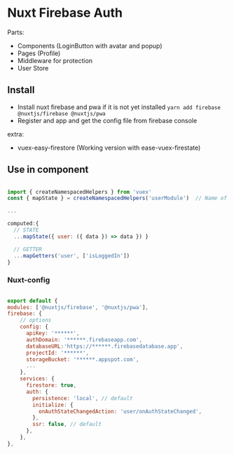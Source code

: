 # Nuxt Firebase Auth

Parts:

- Components (LoginButton with avatar and popup)
- Pages (Profile)
- Middleware for protection
- User Store

## Install
* Install nuxt firebase and pwa if it is not yet installed
`yarn add firebase @nuxtjs/firebase @nuxtjs/pwa`
* Register and app and get the config file from firebase console 


extra:

- vuex-easy-firestore (Working version with ease-vuex-firestate)

## Use in component

```js

import { createNamespacedHelpers } from 'vuex'
const { mapState } = createNamespacedHelpers('userModule')  // Name of the module

...

computed:{
  // STATE
  ...mapState({ user: ({ data }) => data }) }

  // GETTER
  ...mapGetters('user', ['isLoggedIn'])
}
```

### Nuxt-config

```js

export default {
modules: ['@nuxtjs/firebase', '@nuxtjs/pwa'],
firebase: {
    // options
    config: {
      apiKey: '******',
      authDomain: '******.firebaseapp.com',
      databaseURL:'https://******.firebasedatabase.app',
      projectId: '******',
      storageBucket: '******.appspot.com',
      ...
    },
    services: {
      firestore: true,
      auth: {
        persistence: 'local', // default
        initialize: {
          onAuthStateChangedAction: 'user/onAuthStateChanged',
        },
        ssr: false, // default
      },
    },
},
```
